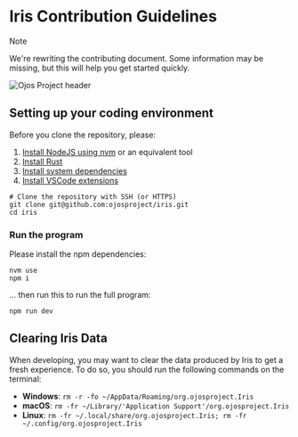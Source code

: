 # Iris Contribution Guidelines

> [!NOTE]
> We're rewriting the contributing document. Some information may be missing,
> but this will help you get started quickly.

![Ojos Project header](https://ojosproject.org/images/iris-v0-summary.png)

## Setting up your coding environment

Before you clone the repository, please:

1. [Install NodeJS using nvm](https://github.com/nvm-sh/nvm) or an equivalent tool
2. [Install Rust](https://www.rust-lang.org/tools/install)
3. [Install system dependencies](https://tauri.app/start/prerequisites/#system-dependencies)
4. [Install VSCode extensions](https://code.visualstudio.com/docs/configure/extensions/extension-marketplace#_recommended-extensions)

```shell
# Clone the repository with SSH (or HTTPS)
git clone git@github.com:ojosproject/iris.git
cd iris
```

### Run the program

Please install the npm dependencies:

```shell
nvm use
npm i
```

... then run this to run the full program:

```shell
npm run dev
```

## Clearing Iris Data

When developing, you may want to clear the data produced by Iris to get a fresh
experience. To do so, you should run the following commands on the terminal:

* **Windows**: `rm -r -fo ~/AppData/Roaming/org.ojosproject.Iris`
* **macOS**: `rm -fr ~/Library/'Application Support'/org.ojosproject.Iris`
* **Linux**: `rm -fr ~/.local/share/org.ojosproject.Iris; rm -fr ~/.config/org.ojosproject.Iris`
